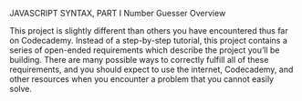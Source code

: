 JAVASCRIPT SYNTAX, PART I
Number Guesser
Overview

This project is slightly different than others you have encountered thus far on Codecademy. 
Instead of a step-by-step tutorial, this project contains a series of open-ended requirements 
which describe the project you’ll be building. There are many possible ways to correctly fulfill 
all of these requirements, and you should expect to use the internet, 
Codecademy, and other resources when you encounter a problem that you cannot easily solve.
